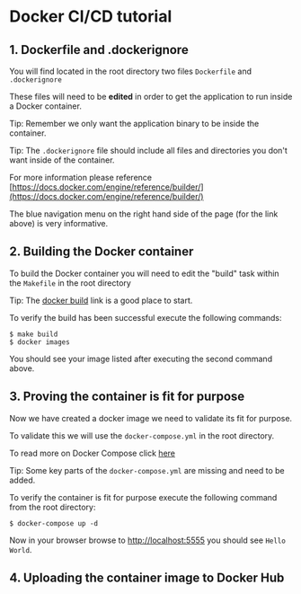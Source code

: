 # Docker CI/CD tutorial

## 1. Dockerfile and .dockerignore

You will find located in the root directory two files `Dockerfile` and `.dockerignore`

These files will need to be **edited** in order to get the application to run inside a Docker container.

Tip: Remember we only want the application binary to be inside the container.

Tip: The `.dockerignore` file should include all files and directories you don't want inside of the container.

For more information please reference [https://docs.docker.com/engine/reference/builder/](https://docs.docker.com/engine/reference/builder/)

The blue navigation menu on the right hand side of the page (for the link above) is very informative.

## 2. Building the Docker container

To build the Docker container you will need to edit the "build" task within the `Makefile` in the root directory

Tip: The [docker build](https://docs.docker.com/engine/reference/commandline/build/) link is a good place to start.

To verify the build has been successful execute the following commands:

```
$ make build
$ docker images
```

You should see your image listed after executing the second command above.

## 3. Proving the container is fit for purpose

Now we have created a docker image we need to validate its fit for purpose.

To validate this we will use the `docker-compose.yml` in the root directory.

To read more on Docker Compose click [here](https://docs.docker.com/compose/overview/)

Tip: Some key parts of the `docker-compose.yml` are missing and need to be added.

To verify the container is fit for purpose execute the following command from the root directory:

```
$ docker-compose up -d
```

Now in your browser browse to [http://localhost:5555](http://localhost:5555) you should see `Hello World`.

## 4. Uploading the container image to Docker Hub